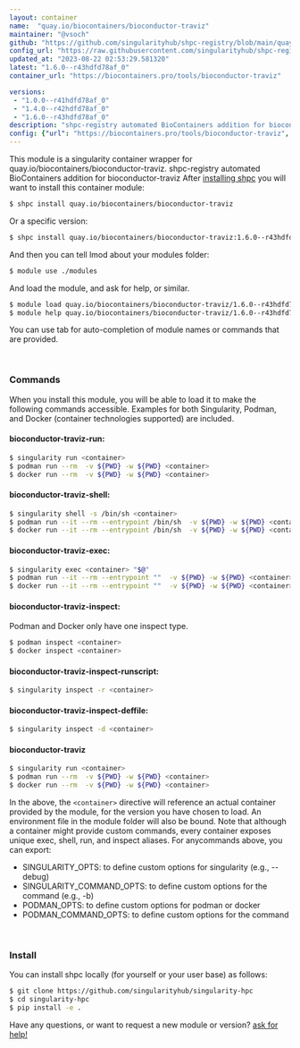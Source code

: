 ```yaml
---
layout: container
name:  "quay.io/biocontainers/bioconductor-traviz"
maintainer: "@vsoch"
github: "https://github.com/singularityhub/shpc-registry/blob/main/quay.io/biocontainers/bioconductor-traviz/container.yaml"
config_url: "https://raw.githubusercontent.com/singularityhub/shpc-registry/main/quay.io/biocontainers/bioconductor-traviz/container.yaml"
updated_at: "2023-08-22 02:53:29.581320"
latest: "1.6.0--r43hdfd78af_0"
container_url: "https://biocontainers.pro/tools/bioconductor-traviz"

versions:
 - "1.0.0--r41hdfd78af_0"
 - "1.4.0--r42hdfd78af_0"
 - "1.6.0--r43hdfd78af_0"
description: "shpc-registry automated BioContainers addition for bioconductor-traviz"
config: {"url": "https://biocontainers.pro/tools/bioconductor-traviz", "maintainer": "@vsoch", "description": "shpc-registry automated BioContainers addition for bioconductor-traviz", "latest": {"1.6.0--r43hdfd78af_0": "sha256:922c76094e923f8a68c61862ef063e7706331220bf7daef767b3932f21183002"}, "tags": {"1.0.0--r41hdfd78af_0": "sha256:f078bd82c66234d67d49dfe0432c28085f24b3c10cacda32ebdc211e8d9e0aec", "1.4.0--r42hdfd78af_0": "sha256:d91efca72a85a57cea1390e6c5ad994f691dbf28f529ef11e81570aa6feb3a6d", "1.6.0--r43hdfd78af_0": "sha256:922c76094e923f8a68c61862ef063e7706331220bf7daef767b3932f21183002"}, "docker": "quay.io/biocontainers/bioconductor-traviz"}
---
```


This module is a singularity container wrapper for quay.io/biocontainers/bioconductor-traviz.
shpc-registry automated BioContainers addition for bioconductor-traviz
After [installing shpc](#install) you will want to install this container module:


```bash
$ shpc install quay.io/biocontainers/bioconductor-traviz
```

Or a specific version:

```bash
$ shpc install quay.io/biocontainers/bioconductor-traviz:1.6.0--r43hdfd78af_0
```

And then you can tell lmod about your modules folder:

```bash
$ module use ./modules
```

And load the module, and ask for help, or similar.

```bash
$ module load quay.io/biocontainers/bioconductor-traviz/1.6.0--r43hdfd78af_0
$ module help quay.io/biocontainers/bioconductor-traviz/1.6.0--r43hdfd78af_0
```

You can use tab for auto-completion of module names or commands that are provided.

<br>

### Commands

When you install this module, you will be able to load it to make the following commands accessible.
Examples for both Singularity, Podman, and Docker (container technologies supported) are included.

#### bioconductor-traviz-run:

```bash
$ singularity run <container>
$ podman run --rm  -v ${PWD} -w ${PWD} <container>
$ docker run --rm  -v ${PWD} -w ${PWD} <container>
```

#### bioconductor-traviz-shell:

```bash
$ singularity shell -s /bin/sh <container>
$ podman run --it --rm --entrypoint /bin/sh  -v ${PWD} -w ${PWD} <container>
$ docker run --it --rm --entrypoint /bin/sh  -v ${PWD} -w ${PWD} <container>
```

#### bioconductor-traviz-exec:

```bash
$ singularity exec <container> "$@"
$ podman run --it --rm --entrypoint ""  -v ${PWD} -w ${PWD} <container> "$@"
$ docker run --it --rm --entrypoint ""  -v ${PWD} -w ${PWD} <container> "$@"
```

#### bioconductor-traviz-inspect:

Podman and Docker only have one inspect type.

```bash
$ podman inspect <container>
$ docker inspect <container>
```

#### bioconductor-traviz-inspect-runscript:

```bash
$ singularity inspect -r <container>
```

#### bioconductor-traviz-inspect-deffile:

```bash
$ singularity inspect -d <container>
```



#### bioconductor-traviz

```bash
$ singularity run <container>
$ podman run --rm  -v ${PWD} -w ${PWD} <container>
$ docker run --rm  -v ${PWD} -w ${PWD} <container>
```


In the above, the `<container>` directive will reference an actual container provided
by the module, for the version you have chosen to load. An environment file in the
module folder will also be bound. Note that although a container
might provide custom commands, every container exposes unique exec, shell, run, and
inspect aliases. For anycommands above, you can export:

 - SINGULARITY_OPTS: to define custom options for singularity (e.g., --debug)
 - SINGULARITY_COMMAND_OPTS: to define custom options for the command (e.g., -b)
 - PODMAN_OPTS: to define custom options for podman or docker
 - PODMAN_COMMAND_OPTS: to define custom options for the command

<br>

### Install

You can install shpc locally (for yourself or your user base) as follows:

```bash
$ git clone https://github.com/singularityhub/singularity-hpc
$ cd singularity-hpc
$ pip install -e .
```

Have any questions, or want to request a new module or version? [ask for help!](https://github.com/singularityhub/singularity-hpc/issues)